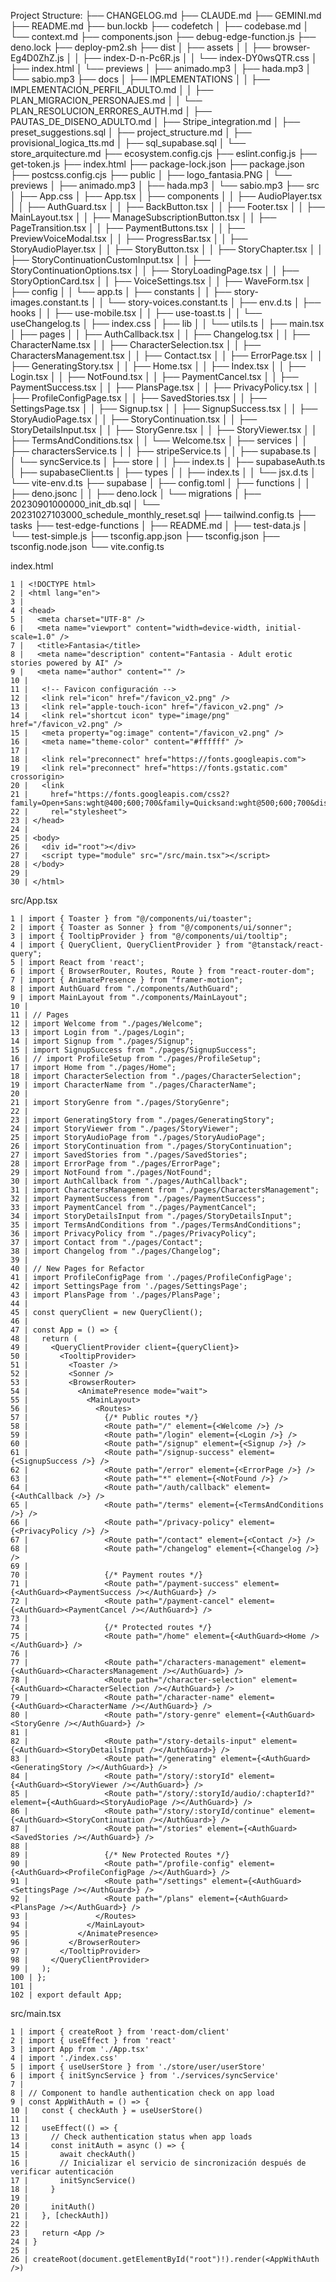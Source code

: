 Project Structure:
├── CHANGELOG.md
├── CLAUDE.md
├── GEMINI.md
├── README.md
├── bun.lockb
├── codefetch
│   ├── codebase.md
│   └── context.md
├── components.json
├── debug-edge-function.js
├── deno.lock
├── deploy-pm2.sh
├── dist
│   ├── assets
│   │   ├── browser-Eg4D0ZhZ.js
│   │   ├── index-D-n-Pc6R.js
│   │   └── index-DY0wsQTR.css
│   ├── index.html
│   └── previews
│       ├── animado.mp3
│       ├── hada.mp3
│       └── sabio.mp3
├── docs
│   ├── IMPLEMENTATIONS
│   │   ├── IMPLEMENTACION_PERFIL_ADULTO.md
│   │   ├── PLAN_MIGRACION_PERSONAJES.md
│   │   └── PLAN_RESOLUCION_ERRORES_AUTH.md
│   ├── PAUTAS_DE_DISENO_ADULTO.md
│   ├── Stripe_integration.md
│   ├── preset_suggestions.sql
│   ├── project_structure.md
│   ├── provisional_logica_tts.md
│   ├── sql_supabase.sql
│   └── store_arquitecture.md
├── ecosystem.config.cjs
├── eslint.config.js
├── get-token.js
├── index.html
├── package-lock.json
├── package.json
├── postcss.config.cjs
├── public
│   ├── logo_fantasia.PNG
│   └── previews
│       ├── animado.mp3
│       ├── hada.mp3
│       └── sabio.mp3
├── src
│   ├── App.css
│   ├── App.tsx
│   ├── components
│   │   ├── AudioPlayer.tsx
│   │   ├── AuthGuard.tsx
│   │   ├── BackButton.tsx
│   │   ├── Footer.tsx
│   │   ├── MainLayout.tsx
│   │   ├── ManageSubscriptionButton.tsx
│   │   ├── PageTransition.tsx
│   │   ├── PaymentButtons.tsx
│   │   ├── PreviewVoiceModal.tsx
│   │   ├── ProgressBar.tsx
│   │   ├── StoryAudioPlayer.tsx
│   │   ├── StoryButton.tsx
│   │   ├── StoryChapter.tsx
│   │   ├── StoryContinuationCustomInput.tsx
│   │   ├── StoryContinuationOptions.tsx
│   │   ├── StoryLoadingPage.tsx
│   │   ├── StoryOptionCard.tsx
│   │   ├── VoiceSettings.tsx
│   │   ├── WaveForm.tsx
│   ├── config
│   │   └── app.ts
│   ├── constants
│   │   ├── story-images.constant.ts
│   │   └── story-voices.constant.ts
│   ├── env.d.ts
│   ├── hooks
│   │   ├── use-mobile.tsx
│   │   ├── use-toast.ts
│   │   └── useChangelog.ts
│   ├── index.css
│   ├── lib
│   │   └── utils.ts
│   ├── main.tsx
│   ├── pages
│   │   ├── AuthCallback.tsx
│   │   ├── Changelog.tsx
│   │   ├── CharacterName.tsx
│   │   ├── CharacterSelection.tsx
│   │   ├── CharactersManagement.tsx
│   │   ├── Contact.tsx
│   │   ├── ErrorPage.tsx
│   │   ├── GeneratingStory.tsx
│   │   ├── Home.tsx
│   │   ├── Index.tsx
│   │   ├── Login.tsx
│   │   ├── NotFound.tsx
│   │   ├── PaymentCancel.tsx
│   │   ├── PaymentSuccess.tsx
│   │   ├── PlansPage.tsx
│   │   ├── PrivacyPolicy.tsx
│   │   ├── ProfileConfigPage.tsx
│   │   ├── SavedStories.tsx
│   │   ├── SettingsPage.tsx
│   │   ├── Signup.tsx
│   │   ├── SignupSuccess.tsx
│   │   ├── StoryAudioPage.tsx
│   │   ├── StoryContinuation.tsx
│   │   ├── StoryDetailsInput.tsx
│   │   ├── StoryGenre.tsx
│   │   ├── StoryViewer.tsx
│   │   ├── TermsAndConditions.tsx
│   │   └── Welcome.tsx
│   ├── services
│   │   ├── charactersService.ts
│   │   ├── stripeService.ts
│   │   ├── supabase.ts
│   │   └── syncService.ts
│   ├── store
│   │   ├── index.ts
│   ├── supabaseAuth.ts
│   ├── supabaseClient.ts
│   ├── types
│   │   ├── index.ts
│   │   └── jsx.d.ts
│   └── vite-env.d.ts
├── supabase
│   ├── config.toml
│   ├── functions
│   │   ├── deno.jsonc
│   │   ├── deno.lock
│   └── migrations
│       ├── 20230901000000_init_db.sql
│       └── 20231027103000_schedule_monthly_reset.sql
├── tailwind.config.ts
├── tasks
├── test-edge-functions
│   ├── README.md
│   ├── test-data.js
│   └── test-simple.js
├── tsconfig.app.json
├── tsconfig.json
├── tsconfig.node.json
└── vite.config.ts


index.html
```
1 | <!DOCTYPE html>
2 | <html lang="en">
3 | 
4 | <head>
5 |   <meta charset="UTF-8" />
6 |   <meta name="viewport" content="width=device-width, initial-scale=1.0" />
7 |   <title>Fantasia</title>
8 |   <meta name="description" content="Fantasia - Adult erotic stories powered by AI" />
9 |   <meta name="author" content="" />
10 |   
11 |   <!-- Favicon configuración -->
12 |   <link rel="icon" href="/favicon_v2.png" />
13 |   <link rel="apple-touch-icon" href="/favicon_v2.png" />
14 |   <link rel="shortcut icon" type="image/png" href="/favicon_v2.png" />
15 |   <meta property="og:image" content="/favicon_v2.png" />
16 |   <meta name="theme-color" content="#ffffff" />
17 |   
18 |   <link rel="preconnect" href="https://fonts.googleapis.com">
19 |   <link rel="preconnect" href="https://fonts.gstatic.com" crossorigin>
20 |   <link
21 |     href="https://fonts.googleapis.com/css2?family=Open+Sans:wght@400;600;700&family=Quicksand:wght@500;600;700&display=swap"
22 |     rel="stylesheet">
23 | </head>
24 | 
25 | <body>
26 |   <div id="root"></div>
27 |   <script type="module" src="/src/main.tsx"></script>
28 | </body>
29 | 
30 | </html>
```

src/App.tsx
```
1 | import { Toaster } from "@/components/ui/toaster";
2 | import { Toaster as Sonner } from "@/components/ui/sonner";
3 | import { TooltipProvider } from "@/components/ui/tooltip";
4 | import { QueryClient, QueryClientProvider } from "@tanstack/react-query";
5 | import React from 'react';
6 | import { BrowserRouter, Routes, Route } from "react-router-dom";
7 | import { AnimatePresence } from "framer-motion";
8 | import AuthGuard from "./components/AuthGuard";
9 | import MainLayout from "./components/MainLayout";
10 | 
11 | // Pages
12 | import Welcome from "./pages/Welcome";
13 | import Login from "./pages/Login";
14 | import Signup from "./pages/Signup";
15 | import SignupSuccess from "./pages/SignupSuccess";
16 | // import ProfileSetup from "./pages/ProfileSetup"; 
17 | import Home from "./pages/Home";
18 | import CharacterSelection from "./pages/CharacterSelection";
19 | import CharacterName from "./pages/CharacterName";
20 | 
21 | import StoryGenre from "./pages/StoryGenre";
22 | 
23 | import GeneratingStory from "./pages/GeneratingStory";
24 | import StoryViewer from "./pages/StoryViewer";
25 | import StoryAudioPage from "./pages/StoryAudioPage";
26 | import StoryContinuation from "./pages/StoryContinuation";
27 | import SavedStories from "./pages/SavedStories";
28 | import ErrorPage from "./pages/ErrorPage";
29 | import NotFound from "./pages/NotFound";
30 | import AuthCallback from "./pages/AuthCallback";
31 | import CharactersManagement from "./pages/CharactersManagement";
32 | import PaymentSuccess from "./pages/PaymentSuccess";
33 | import PaymentCancel from "./pages/PaymentCancel";
34 | import StoryDetailsInput from "./pages/StoryDetailsInput";
35 | import TermsAndConditions from "./pages/TermsAndConditions";
36 | import PrivacyPolicy from "./pages/PrivacyPolicy";
37 | import Contact from "./pages/Contact";
38 | import Changelog from "./pages/Changelog";
39 | 
40 | // New Pages for Refactor
41 | import ProfileConfigPage from './pages/ProfileConfigPage';
42 | import SettingsPage from './pages/SettingsPage';
43 | import PlansPage from './pages/PlansPage';
44 | 
45 | const queryClient = new QueryClient();
46 | 
47 | const App = () => {
48 |   return (
49 |     <QueryClientProvider client={queryClient}>
50 |       <TooltipProvider>
51 |         <Toaster />
52 |         <Sonner />
53 |         <BrowserRouter>
54 |           <AnimatePresence mode="wait">
55 |             <MainLayout>
56 |               <Routes>
57 |                 {/* Public routes */}
58 |                 <Route path="/" element={<Welcome />} />
59 |                 <Route path="/login" element={<Login />} />
60 |                 <Route path="/signup" element={<Signup />} />
61 |                 <Route path="/signup-success" element={<SignupSuccess />} />
62 |                 <Route path="/error" element={<ErrorPage />} />
63 |                 <Route path="*" element={<NotFound />} />
64 |                 <Route path="/auth/callback" element={<AuthCallback />} />
65 |                 <Route path="/terms" element={<TermsAndConditions />} />
66 |                 <Route path="/privacy-policy" element={<PrivacyPolicy />} />
67 |                 <Route path="/contact" element={<Contact />} />
68 |                 <Route path="/changelog" element={<Changelog />} />
69 | 
70 |                 {/* Payment routes */}
71 |                 <Route path="/payment-success" element={<AuthGuard><PaymentSuccess /></AuthGuard>} />
72 |                 <Route path="/payment-cancel" element={<AuthGuard><PaymentCancel /></AuthGuard>} />
73 | 
74 |                 {/* Protected routes */}
75 |                 <Route path="/home" element={<AuthGuard><Home /></AuthGuard>} />
76 | 
77 |                 <Route path="/characters-management" element={<AuthGuard><CharactersManagement /></AuthGuard>} />
78 |                 <Route path="/character-selection" element={<AuthGuard><CharacterSelection /></AuthGuard>} />
79 |                 <Route path="/character-name" element={<AuthGuard><CharacterName /></AuthGuard>} />
80 |                 <Route path="/story-genre" element={<AuthGuard><StoryGenre /></AuthGuard>} />
81 | 
82 |                 <Route path="/story-details-input" element={<AuthGuard><StoryDetailsInput /></AuthGuard>} />
83 |                 <Route path="/generating" element={<AuthGuard><GeneratingStory /></AuthGuard>} />
84 |                 <Route path="/story/:storyId" element={<AuthGuard><StoryViewer /></AuthGuard>} />
85 |                 <Route path="/story/:storyId/audio/:chapterId?" element={<AuthGuard><StoryAudioPage /></AuthGuard>} />
86 |                 <Route path="/story/:storyId/continue" element={<AuthGuard><StoryContinuation /></AuthGuard>} />
87 |                 <Route path="/stories" element={<AuthGuard><SavedStories /></AuthGuard>} />
88 | 
89 |                 {/* New Protected Routes */}
90 |                 <Route path="/profile-config" element={<AuthGuard><ProfileConfigPage /></AuthGuard>} />
91 |                 <Route path="/settings" element={<AuthGuard><SettingsPage /></AuthGuard>} />
92 |                 <Route path="/plans" element={<AuthGuard><PlansPage /></AuthGuard>} />
93 |               </Routes>
94 |             </MainLayout>
95 |           </AnimatePresence>
96 |         </BrowserRouter>
97 |       </TooltipProvider>
98 |     </QueryClientProvider>
99 |   );
100 | };
101 | 
102 | export default App;
```

src/main.tsx
```
1 | import { createRoot } from 'react-dom/client'
2 | import { useEffect } from 'react'
3 | import App from './App.tsx'
4 | import './index.css'
5 | import { useUserStore } from './store/user/userStore'
6 | import { initSyncService } from './services/syncService'
7 | 
8 | // Component to handle authentication check on app load
9 | const AppWithAuth = () => {
10 |   const { checkAuth } = useUserStore()
11 | 
12 |   useEffect(() => {
13 |     // Check authentication status when app loads
14 |     const initAuth = async () => {
15 |       await checkAuth()
16 |       // Inicializar el servicio de sincronización después de verificar autenticación
17 |       initSyncService()
18 |     }
19 |     
20 |     initAuth()
21 |   }, [checkAuth])
22 | 
23 |   return <App />
24 | }
25 | 
26 | createRoot(document.getElementById("root")!).render(<AppWithAuth />)
```
